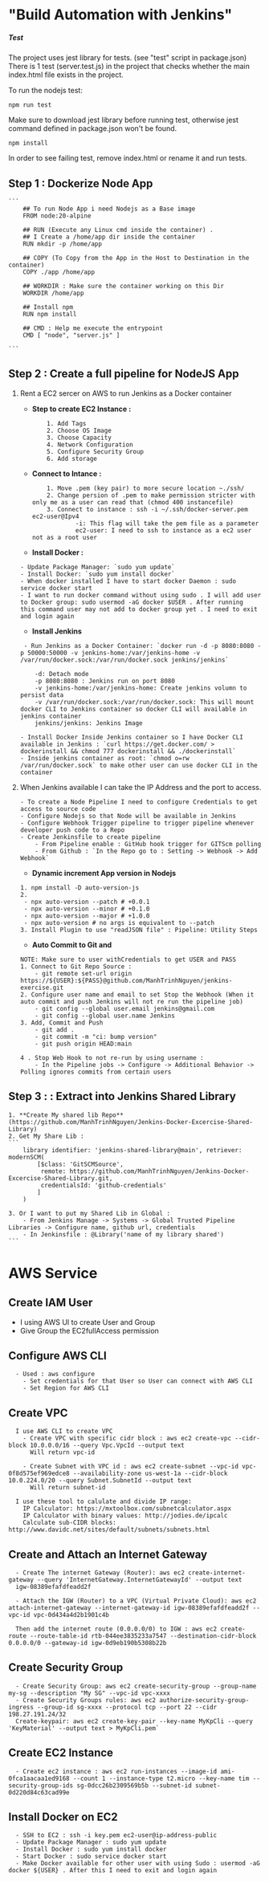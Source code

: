 

# "Build Automation with Jenkins"

##### Test
The project uses jest library for tests. (see "test" script in package.json)
There is 1 test (server.test.js) in the project that checks whether the main index.html file exists in the project. 

To run the nodejs test:

    npm run test

Make sure to download jest library before running test, otherwise jest command defined in package.json won't be found.

    npm install

In order to see failing test, remove index.html or rename it and run tests.

## Step 1 : Dockerize Node App 
    ```
        ## To run Node App i need Nodejs as a Base image
        FROM node:20-alpine 
        
        ## RUN (Execute any Linux cmd inside the container) . 
        ## I Create a /home/app dir inside the container
        RUN mkdir -p /home/app 
        
        ## COPY (To Copy from the App in the Host to Destination in the container)
        COPY ./app /home/app 
        
        ## WORKDIR : Make sure the container working on this Dir
        WORKDIR /home/app 
        
        ## Install npm 
        RUN npm install 
        
        ## CMD : Help me execute the entrypoint
        CMD [ "node", "server.js" ]

    ```

## Step 2 : Create a full pipeline for NodeJS App
1. Rent a EC2 sercer on AWS to run Jenkins as a Docker container 
    - **Step to create EC2 Instance :**
        ```
            1. Add Tags
            2. Choose OS Image
            3. Choose Capacity
            4. Network Configuration
            5. Configure Security Group
            6. Add storage
        ```

    - **Connect to Intance :**
        ```
            1. Move .pem (key pair) to more secure location ~./ssh/
            2. Change persion of .pem to make permission stricter with only me as a user can read that (chmod 400 instancefile)
            3. Connect to instance : ssh -i ~/.ssh/docker-server.pem ec2-user@Ipv4
                    -i: This flag will take the pem file as a parameter
                    ec2-user: I need to ssh to instance as a ec2 user not as a root user
        ```

    - **Install Docker :**
    ```
    - Update Package Manager: `sudo yum update`
    - Install Docker: `sudo yum install docker` 
    - When docker installed I have to start docker Daemon : sudo service docker start
    - I want to run docker command without using sudo . I will add user to Docker group: sudo usermod -aG docker $USER . After running  this command user may not add to docker group yet . I need to exit and login again
    ```

    - **Install Jenkins**
    ```
     - Run Jenkins as a Docker Container: `docker run -d -p 8080:8080 -p 50000:50000 -v jenkins-home:/var/jenkins-home -v /var/run/docker.sock:/var/run/docker.sock jenkins/jenkins`
    
        -d: Detach mode
        -p 8080:8080 : Jenkins run on port 8080
        -v jenkins-home:/var/jenkins-home: Create jenkins volumn to persist data
        -v /var/run/docker.sock:/var/run/docker.sock: This will mount docker CLI to Jenkins container so docker CLI will available in jenkins container
        jenkins/jenkins: Jenkins Image

    - Install Docker Inside Jenkins container so I have Docker CLI available in Jenkins : `curl https://get.docker.com/ > dockerinstall && chmod 777 dockerinstall && ./dockerinstall`
    - Inside jenkins container as root: `chmod o=rw /var/run/docker.sock` to make other user can use docker CLI in the container
    ```
    
2. When Jenkins available I can take the IP Address and the port to access. 
    ```
    - To create a Node Pipeline I need to configure Credentials to get access to source code 
    - Configure Nodejs so that Node will be available in Jenkins 
    - Configure Webhook Trigger pipeline to trigger pipeline whenever developer push code to a Repo
    - Create Jenkinsfile to create pipeline 
        - From Pipeline enable : GitHub hook trigger for GITScm polling
        - From Github : `In the Repo go to : Setting -> Webhook -> Add Webhook`
    ```

    - **Dynamic increment App version in Nodejs**
    ```
    1. npm install -D auto-version-js
    2. 
     - npx auto-version --patch # +0.0.1
     - npx auto-version --minor # +0.1.0
     - npx auto-version --major # +1.0.0
     - npx auto-version # no args is equivalent to --patch
    3. Install Plugin to use "readJSON file" : Pipeline: Utility Steps 
    ```

    - **Auto Commit to Git and**
    ```
    NOTE: Make sure to user withCredentials to get USER and PASS
    1. Connect to Git Repo Source : 
        - git remote set-url origin https://${USER}:${PASS}@github.com/ManhTrinhNguyen/jenkins-exercise.git
    2. Configure user name and email to set Stop the Webhook (When it auto commit and push Jenkins will not re run the pipeline job)
        - git config --global user.email jenkins@gmail.com
        - git config --global user.name Jenkins
    3. Add, Commit and Push
        - git add .
        - git commit -m "ci: bump version"
        - git push origin HEAD:main

    4 . Stop Web Hook to not re-run by using username :
        - In the Pipeline jobs -> Configure -> Additional Behavior -> Polling ignores commits from certain users
    ```

## Step 3 : : Extract into Jenkins Shared Library 

    1. **Create My shared lib Repo** (https://github.com/ManhTrinhNguyen/Jenkins-Docker-Excercise-Shared-Library)
    2. Get My Share Lib :
    ```
        library identifier: 'jenkins-shared-library@main', retriever: modernSCM(
            [$class: 'GitSCMSource',
             remote: https://github.com/ManhTrinhNguyen/Jenkins-Docker-Excercise-Shared-Library.git,
             credentialsId: 'github-credentials'
            ]
        )

    3. Or I want to put my Shared Lib in Global : 
        - From Jenkins Manage -> Systems -> Global Trusted Pipeline Libraries -> Configure name, github url, credentials 
        - In Jenkinsfile : @Library('name of my library shared')
    ```

# AWS Service 

## Create IAM User 
  - I using AWS UI to create User and Group 
  - Give Group the EC2fullAccess permission 

## Configure AWS CLI 
  ```
    - Used : aws configure 
      - Set credentials for that User so User can connect with AWS CLI 
      - Set Region for AWS CLI 
  ```

## Create VPC 
  ```
    I use AWS CLI to create VPC 
      - Create VPC with specific cidr block : aws ec2 create-vpc --cidr-block 10.0.0.0/16 --query Vpc.VpcId --output text
        Will return vpc-id 

      - Create Subnet with VPC id : aws ec2 create-subnet --vpc-id vpc-0f8d575ef969edce8 --availability-zone us-west-1a --cidr-block 10.0.224.0/20 --query Subnet.SubnetId --output text
        Will return subnet-id
    
    I use these tool to calulate and divide IP range:
      IP Calculator: https://mxtoolbox.com/subnetcalculator.aspx
      IP Calculator with binary values: http://jodies.de/ipcalc
      Calculate sub-CIDR blocks: http://www.davidc.net/sites/default/subnets/subnets.html 
  ```

## Create and Attach an Internet Gateway
  ```
    - Create The internet Gateway (Router): aws ec2 create-internet-gateway --query 'InternetGateway.InternetGatewayId' --output text
    igw-08389efafdfeadd2f

    - Attach the IGW (Router) to a VPC (Virtual Private Cloud): aws ec2 attach-internet-gateway --internet-gateway-id igw-08389efafdfeadd2f --vpc-id vpc-0d434a4d2b1901c4b

    Then add the internet route (0.0.0.0/0) to IGW : aws ec2 create-route --route-table-id rtb-044ee3835233a7547 --destination-cidr-block 0.0.0.0/0 --gateway-id igw-0d9eb190b5308b22b
  ```

## Create Security Group 
  ```
    - Create Security Group: aws ec2 create-security-group --group-name my-sg --description "My SG" --vpc-id vpc-xxxx
    - Create Security Groups rules: aws ec2 authorize-security-group-ingress --group-id sg-xxxx --protocol tcp --port 22 --cidr 198.27.191.24/32
    Create-keypair: aws ec2 create-key-pair --key-name MyKpCli --query 'KeyMaterial' --output text > MyKpCli.pem`
  ```

## Create EC2 Instance 
  ```
    - Create ec2 instance : aws ec2 run-instances --image-id ami-0fca1aacaa1ed9168 --count 1 --instance-type t2.micro --key-name tim --security-group-ids sg-0dcc26b2309569b5b --subnet-id subnet-0d220d84c63cad99e
  ```

## Install Docker on EC2 
  ```
    - SSH to EC2 : ssh -i key.pem ec2-user@ip-address-public
    - Update Package Manager : sudo yum update
    - Install Docker : sudo yum install docker
    - Start Docker : sudo service docker start
    - Make Docker available for other user with using Sudo : usermod -aG docker ${USER} . After this I need to exit and login again
  ```

